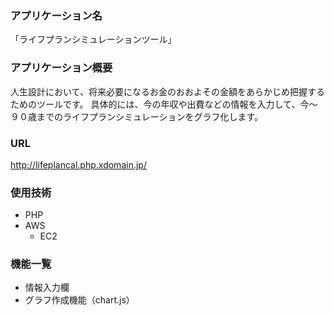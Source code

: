 ### アプリケーション名
「ライフプランシミュレーションツール」
  

### アプリケーション概要
人生設計において、将来必要になるお金のおおよその金額をあらかじめ把握するためのツールです。
具体的には、今の年収や出費などの情報を入力して、今〜９０歳までのライフプランシミュレーションをグラフ化します。


### URL
http://lifeplancal.php.xdomain.jp/


### 使用技術
- PHP
- AWS
  - EC2


### 機能一覧
- 情報入力欄
- グラフ作成機能（chart.js）
